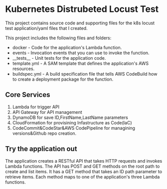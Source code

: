 # Kubernetes Distrubeted Locust Test

This project contains source code and supporting files for the k8s locust test application/yaml files that I created.

This project includes the following files and folders:

- docker - Code for the application's Lambda function.
- events - Invocation events that you can use to invoke the function.
- \_\_tests__ - Unit tests for the application code.
- template.yml - A SAM template that defines the application's AWS resources.
- buildspec.yml -  A build specification file that tells AWS CodeBuild how to create a deployment package for the function.




## Core Services
1. Lambda for trigger API
2. API Gateway for API management
3. DynamoDB for save ID,FirstName,LastName parameters
4. CloudFormation for provisining Infastructure as Code(IaC)
5. CodeCommit&CodeStar&AWS CodePipeline for managining versions&Github repo creation.



## Try the application out

The  application creates a RESTful API that takes HTTP requests and invokes Lambda functions. The API has POST and GET methods on the root path to create and list items. It has a GET method that takes an ID path parameter to retrieve items. Each method maps to one of the application's three Lambda functions.


